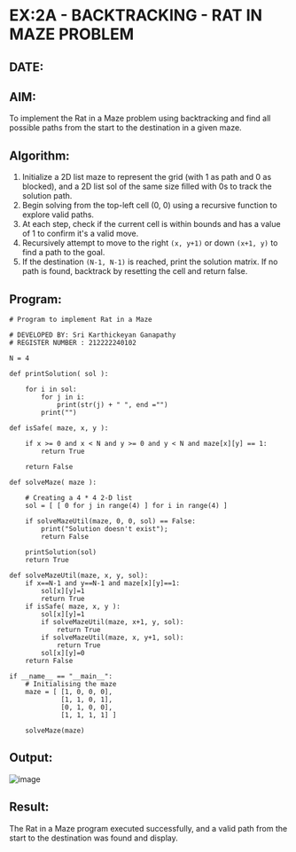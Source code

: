 # EX:2A - BACKTRACKING - RAT IN MAZE PROBLEM
## DATE:

## AIM:
To implement the Rat in a Maze problem using backtracking and find all possible paths from the start to the destination in a given maze.


## Algorithm:

1. Initialize a 2D list maze to represent the grid (with 1 as path and 0 as blocked), and a 2D list sol of the same size filled with 0s to track the solution path.
2. Begin solving from the top-left cell (0, 0) using a recursive function to explore valid paths.
3. At each step, check if the current cell is within bounds and has a value of 1 to confirm it's a valid move.
4. Recursively attempt to move to the right `(x, y+1)` or down `(x+1, y)` to find a path to the goal.
5. If the destination `(N-1, N-1)` is reached, print the solution matrix. If no path is found, backtrack by resetting the cell and return false.

## Program:

```
# Program to implement Rat in a Maze

# DEVELOPED BY: Sri Karthickeyan Ganapathy 
# REGISTER NUMBER : 212222240102

N = 4
 
def printSolution( sol ):
     
    for i in sol:
        for j in i:
            print(str(j) + " ", end ="")
        print("")
 
def isSafe( maze, x, y ):
     
    if x >= 0 and x < N and y >= 0 and y < N and maze[x][y] == 1:
        return True
     
    return False
 
def solveMaze( maze ):
     
    # Creating a 4 * 4 2-D list
    sol = [ [ 0 for j in range(4) ] for i in range(4) ]
     
    if solveMazeUtil(maze, 0, 0, sol) == False:
        print("Solution doesn't exist");
        return False
     
    printSolution(sol)
    return True
     
def solveMazeUtil(maze, x, y, sol):
    if x==N-1 and y==N-1 and maze[x][y]==1:
        sol[x][y]=1
        return True
    if isSafe( maze, x, y ):
        sol[x][y]=1
        if solveMazeUtil(maze, x+1, y, sol):
            return True
        if solveMazeUtil(maze, x, y+1, sol):
            return True
        sol[x][y]=0
    return False

if __name__ == "__main__":
    # Initialising the maze
    maze = [ [1, 0, 0, 0],
             [1, 1, 0, 1],
             [0, 1, 0, 0],
             [1, 1, 1, 1] ]
              
    solveMaze(maze)
```

## Output:

![image](https://github.com/user-attachments/assets/805dacaa-304a-46f2-b22f-d346b7703a68)


## Result:

The Rat in a Maze program executed successfully, and a valid path from the start to the destination was found and display.
